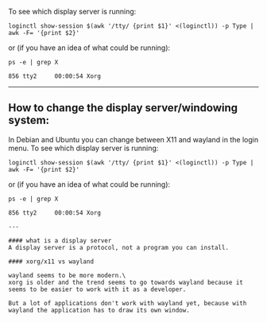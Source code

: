 To see which display server is running:
```
loginctl show-session $(awk '/tty/ {print $1}' <(loginctl)) -p Type | awk -F= '{print $2}'
```
or (if you have an idea of what could be running):
```
ps -e | grep X
```
``` output
856 tty2     00:00:54 Xorg
```

---

## How to change the display server/windowing system:

In Debian and Ubuntu you can change between X11 and wayland in the login menu.
To see which display server is running:
```
loginctl show-session $(awk '/tty/ {print $1}' <(loginctl)) -p Type | awk -F= '{print $2}'
```
or (if you have an idea of what could be running):
```
ps -e | grep X
```
``` output
856 tty2     00:00:54 Xorg

---

#### what is a display server
A display server is a protocol, not a program you can install.

#### xorg/x11 vs wayland

wayland seems to be more modern.\
xorg is older and the trend seems to go towards wayland because it seems to be easier to work with it as a developer.

But a lot of applications don't work with wayland yet, because with wayland the application has to draw its own window.
